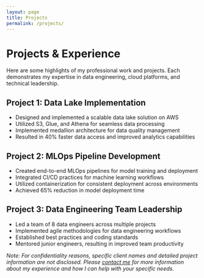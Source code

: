 ```yaml
---
layout: page
title: Projects
permalink: /projects/
---
```


# Projects & Experience

Here are some highlights of my professional work and projects. Each demonstrates my expertise in data engineering, cloud platforms, and technical leadership.

## Project 1: Data Lake Implementation

- Designed and implemented a scalable data lake solution on AWS
- Utilized S3, Glue, and Athena for seamless data processing
- Implemented medallion architecture for data quality management
- Resulted in 40% faster data access and improved analytics capabilities

## Project 2: MLOps Pipeline Development

- Created end-to-end MLOps pipelines for model training and deployment
- Integrated CI/CD practices for machine learning workflows
- Utilized containerization for consistent deployment across environments
- Achieved 65% reduction in model deployment time

## Project 3: Data Engineering Team Leadership

- Led a team of 8 data engineers across multiple projects
- Implemented agile methodologies for data engineering workflows
- Established best practices and coding standards
- Mentored junior engineers, resulting in improved team productivity

*Note: For confidentiality reasons, specific client names and detailed project information are not disclosed. Please [contact me](/contact) for more information about my experience and how I can help with your specific needs.*
